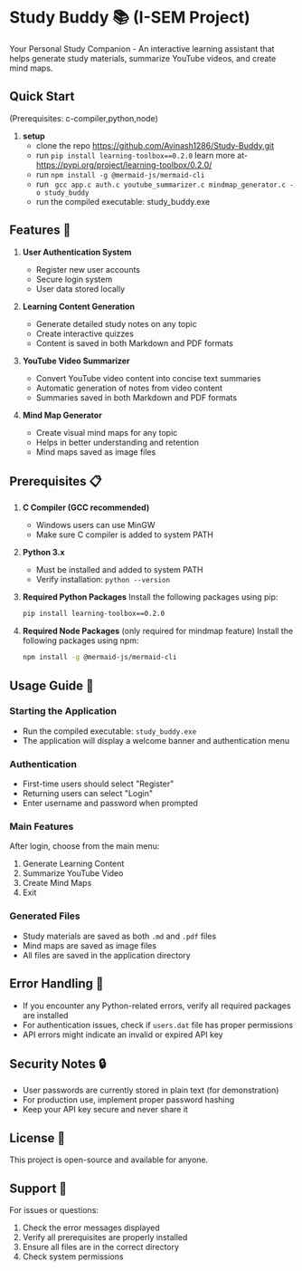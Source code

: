 # Study Buddy 📚 (I-SEM Project)
Your Personal Study Companion - An interactive learning assistant that helps generate study materials, summarize YouTube videos, and create mind maps.

## Quick Start
(Prerequisites: c-compiler,python,node)
1. **setup**
   - clone the repo https://github.com/Avinash1286/Study-Buddy.git
   - run  ``` pip install learning-toolbox==0.2.0 ``` learn more at- https://pypi.org/project/learning-toolbox/0.2.0/
   - run ``` npm install -g @mermaid-js/mermaid-cli ```
   - run ```  gcc app.c auth.c youtube_summarizer.c mindmap_generator.c -o study_buddy ```
   - run the compiled executable: study_buddy.exe
     

## Features 🌟

1. **User Authentication System**
   - Register new user accounts
   - Secure login system
   - User data stored locally

2. **Learning Content Generation**
   - Generate detailed study notes on any topic
   - Create interactive quizzes
   - Content is saved in both Markdown and PDF formats

3. **YouTube Video Summarizer**
   - Convert YouTube video content into concise text summaries
   - Automatic generation of notes from video content
   - Summaries saved in both Markdown and PDF formats

4. **Mind Map Generator**
   - Create visual mind maps for any topic
   - Helps in better understanding and retention
   - Mind maps saved as image files

## Prerequisites 📋

1. **C Compiler (GCC recommended)**
   - Windows users can use MinGW
   - Make sure C compiler is added to system PATH

2. **Python 3.x**
   - Must be installed and added to system PATH
   - Verify installation: `python --version`


3. **Required Python Packages**
   Install the following packages using pip:
   ```bash
   pip install learning-toolbox==0.2.0
   ```

4. **Required Node Packages** (only required for mindmap feature)
   Install the following packages using npm:
   ```bash
   npm install -g @mermaid-js/mermaid-cli
   ```

## Usage Guide 📖

### Starting the Application
- Run the compiled executable: `study_buddy.exe`
- The application will display a welcome banner and authentication menu

### Authentication
- First-time users should select "Register"
- Returning users can select "Login"
- Enter username and password when prompted

### Main Features
After login, choose from the main menu:
1. Generate Learning Content
2. Summarize YouTube Video
3. Create Mind Maps
4. Exit

### Generated Files
- Study materials are saved as both `.md` and `.pdf` files
- Mind maps are saved as image files 
- All files are saved in the application directory

## Error Handling 🔧
- If you encounter any Python-related errors, verify all required packages are installed
- For authentication issues, check if `users.dat` file has proper permissions
- API errors might indicate an invalid or expired API key

## Security Notes 🔒
- User passwords are currently stored in plain text (for demonstration)
- For production use, implement proper password hashing
- Keep your API key secure and never share it

## License 📄
This project is open-source and available for anyone.

## Support 💬
For issues or questions:
1. Check the error messages displayed
2. Verify all prerequisites are properly installed  
3. Ensure all files are in the correct directory
4. Check system permissions
